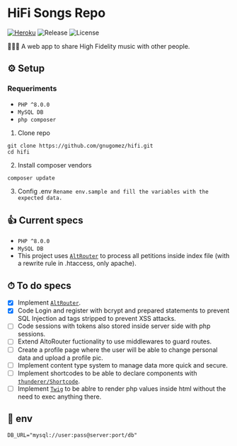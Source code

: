 # HiFi Songs Repo

[![Heroku](https://heroku-badge.herokuapp.com/?app=gnugomez-hifi)](https://gnugomez-hifi.herokuapp.com)
![Release](https://shields.io/github/v/release/gnugomez/hifi?display_name=release&include_prereleases&sort=date)
![License](https://shields.io/github/license/gnugomez/hifi)


👨🏻‍🎤 A web app to share High Fidelity music with other people.

## ⚙️ Setup

### Requeriments

- `PHP ^8.0.0`
- `MySQL DB`
- `php composer`

1. Clone repo

```
git clone https://github.com/gnugomez/hifi.git
cd hifi
```

2. Install composer vendors

```
composer update
```

3. Config .env
   `Rename env.sample and fill the variables with the expected data.`

## 👍 Current specs

- `PHP ^8.0.0`
- `MySQL DB`
- This project uses [`AltRouter`](https://github.com/dannyvankooten/AltoRouter) to process all petitions inside index file (with a rewrite rule in .htaccess, only apache).

## ⏱ To do specs

- [x] Implement [`AltRouter`](https://github.com/dannyvankooten/AltoRouter).
- [x] Code Login and register with bcrypt and prepared statements to prevent SQL Injection ad tags stripped to prevent XSS attacks.
- [ ] Code sessions with tokens also stored inside server side with php sessions.
- [ ] Extend AltoRouter fuctionality to use middlewares to guard routes.
- [ ] Create a profile page where the user will be able to change personal data and upload a profile pic.
- [ ] Implement content type system to manage data more quick and secure.
- [ ] Implement shortcodes to be able to declare components with [`thunderer/Shortcode`](https://github.com/thunderer/Shortcode).
- [ ] Implement [`Twig`](https://github.com/twigphp/Twig) to be ablre to render php values inside html without the need to exec anything there.

## 🧮 env

```
DB_URL="mysql://user:pass@server:port/db"
```
